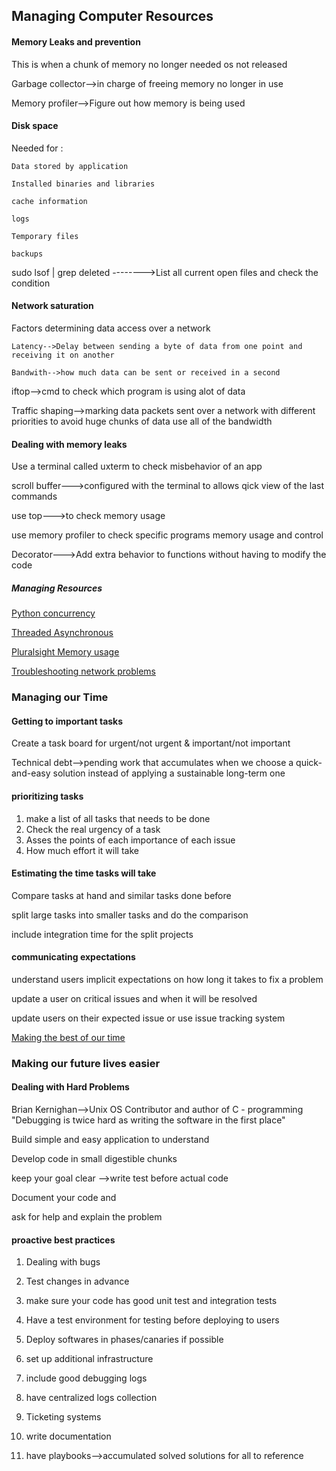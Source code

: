 ## Managing Computer Resources


#### Memory Leaks and prevention

This is when a chunk of memory no longer needed os not released

Garbage collector-->in charge of freeing memory no longer in use

Memory profiler-->Figure out how memory is being used

#### Disk space

Needed for :

    Data stored by application

    Installed binaries and libraries

    cache information

    logs

    Temporary files

    backups

sudo lsof | grep deleted   -------->List all current open files and check the condition


#### Network saturation

Factors determining data access over a network

    Latency-->Delay between sending a byte of data from one point and receiving it on another

    Bandwith-->how much data can be sent or received in a second

iftop-->cmd to check which program is using alot of data

Traffic shaping-->marking data packets sent over a network with different priorities
                to avoid huge chunks of data use all of the bandwidth


#### Dealing with memory leaks

Use a terminal called uxterm to check misbehavior of an app

scroll buffer--->configured with the terminal to allows qick view of the last commands

use top--->to check memory usage

use memory profiler to check specific programs memory usage and control

Decorator--->Add extra behavior to functions without having to modify the code

##### Managing Resources

[Python concurrency](https://realpython.com/python-concurrency/)

[Threaded Asynchronous](https://hackernoon.com/threaded-asynchronous-magic-and-how-to-wield-it-bba9ed602c32)

[Pluralsight Memory usage](https://www.pluralsight.com/blog/tutorials/how-to-profile-memory-usage-in-python)

[Troubleshooting network problems](https://www.linuxjournal.com/content/troubleshooting-network-problems)


### Managing our Time

#### Getting to important tasks

Create a task board for urgent/not urgent & important/not important

Technical debt-->pending work that accumulates when we choose a quick-and-easy
                 solution instead of applying a sustainable long-term one


#### prioritizing tasks

1. make a list of all tasks that needs to be done
2. Check the real urgency of a task
3. Asses the points of each importance of each issue
4. How much effort it will take


#### Estimating the time tasks will take

Compare tasks at hand and similar tasks done before

split large tasks into smaller tasks and do the comparison

include integration time for the split projects

#### communicating expectations

understand users implicit expectations on how long it takes to fix a problem

update a user on critical issues and when it will be resolved

update users on their expected issue or use issue tracking system

[Making the best of our time](https://blog.rescuetime.com/how-to-prioritize/)


### Making our future lives easier

#### Dealing with Hard Problems

Brian Kernighan-->Unix OS Contributor and author of C - programming
    "Debugging is twice hard as writing the software in the first place"

Build simple and easy application to understand

Develop code in small digestible chunks

keep your goal clear -->write test before actual code

Document your code and

ask for help and explain the problem

#### proactive best practices

1. Dealing with bugs

2. Test changes in advance

3. make sure your code has good unit test and integration tests

4. Have a test environment for testing before deploying to users

5. Deploy softwares in phases/canaries if possible

6. set up additional infrastructure

7. include good debugging logs

8. have centralized logs collection

9. Ticketing systems

10. write documentation

11. have playbooks-->accumulated solved solutions for all to reference
